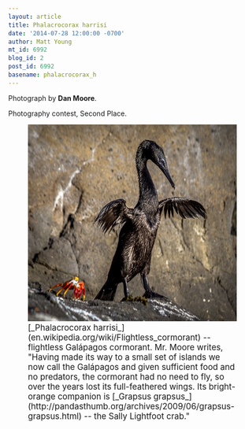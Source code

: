 ```yaml
---
layout: article
title: Phalacrocorax harrisi
date: '2014-07-28 12:00:00 -0700'
author: Matt Young
mt_id: 6992
blog_id: 2
post_id: 6992
basename: phalacrocorax_h
---
```

Photograph by **Dan Moore**.

Photography contest, Second Place.

<figure>
<img src="/uploads/2014/Moore.Galapagos_Flightless_Cormorant.jpg" alt="Moore.Galapagos_Flightless_Cormorant.jpg" width="600" height="400" />
<figcaption markdown="span">
<big>[_Phalacrocorax harrisi_](en.wikipedia.org/wiki/Flightless_cormorant) -- flightless Gal&aacute;pagos cormorant.  Mr. Moore writes, "Having made its way to a small set of islands we now call the Gal&aacute;pagos and given sufficient food and no predators, the cormorant had no need to fly, so over the years lost its full-feathered wings. Its bright-orange companion is [_Grapsus grapsus_](http://pandasthumb.org/archives/2009/06/grapsus-grapsus.html) -- the Sally Lightfoot crab."</big> 

</figcaption>
</figure>
